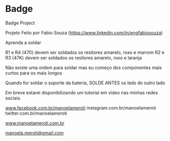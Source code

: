# Badge
Badge Project

Projeto Feito por Fabio Souza (https://www.linkedin.com/in/engfabiosouza)

Aprenda a soldar

R1 e R4 (470) devem ser soldados os resitores amarelo, roxo e marrom
R2 e R3 (47K) devem ser soldados os resitores amarelo, roxo e laranja

Não existe uma ordem para soldar mas eu começo dos componentes mais curtos para os mais longos

Quando for soldar o suporte da bateria, SOLDE ANTES os leds do outro lado

Em breve estarei disponibilizando um tutorial em video nas minhas redes sociais.

www.facebook.com.br/manoelameroti
instagram.com.br/manoelameroti
twitter.com.br/manoelameroti

www.manoelameroti.com.br

manoela.meroti@gmail.com
